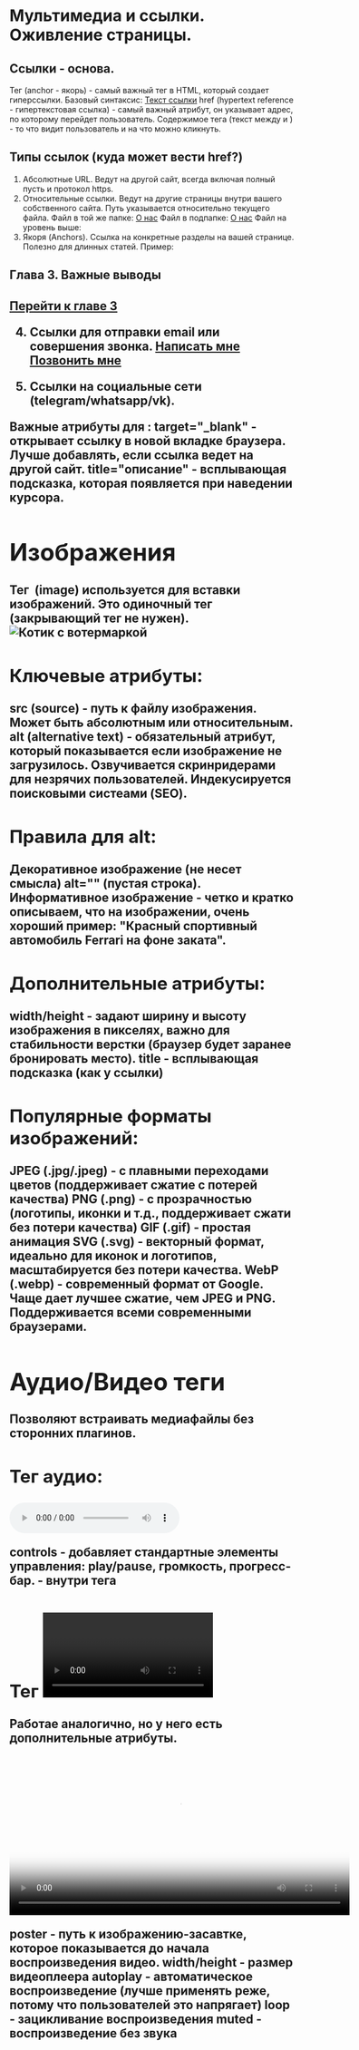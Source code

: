 # Мультимедиа и ссылки. Оживление страницы. 
## Ссылки - основа.
Тег <a> (anchor - якорь) - самый важный тег в HTML, который создает гиперссылки.
Базовый синтаксис:
<a href="https://www.ya.ru/">Текст ссылки</a>
href (hypertext reference - гипертекстовая ссылка) - самый важный атрибут, он указывает адрес, по которому перейдет пользователь.
Содержимое тега (текст между <a> и </a>) - то что видит пользователь и на что можно кликнуть.

## Типы ссылок (куда может вести href?)
1) Абсолютные URL. Ведут на другой сайт, всегда включая полный пусть и протокол https. 
2) Относительные ссылки. Ведут на другие страницы внутри вашего собственного сайта. Путь указывается относительно текущего файла. 
Файл в той же папке: <a href="about.html">О нас</a>
Файл в подпапке: <a href="pages/about.html">О нас</a>
Файл на уровень выше: <a href="../fonts..."></a>
3) Якоря (Anchors). Ссылка на конкретные разделы на вашей странице. Полезно для длинных статей. 
Пример:
<h2 id="chapter3">Глава 3. Важные выводы<h2>
<a href="#chapter3">Перейти к главе 3</a>

4) Ссылки для отправки email или совершения звонка. 
<a href="mailto:zh.kokorin@mail.ru">Написать мне</a>
<a href="tel:+79991234567">Позвонить мне</a>

5) Ссылки на социальные сети (telegram/whatsapp/vk). 

Важные атрибуты для <a>:
target="_blank" - открывает ссылку в новой вкладке браузера. Лучше добавлять, если ссылка ведет на другой сайт. 
title="описание" - всплывающая подсказка, которая появляется при наведении курсора. 

# Изображения
Тег <img> (image) используется для вставки изображений. Это одиночный тег (закрывающий тег не нужен).
<img src="images/cat.png" alt="Котик с вотермаркой">

## Ключевые атрибуты:
src (source) - путь к файлу изображения. Может быть абсолютным или относительным. 
alt (alternative text) - обязательный атрибут, который показывается если изображение не загрузилось. Озвучивается скринридерами для незрячих пользователей. Индекусируется поисковыми систеами (SEO). 

## Правила для alt:
Декоративное изображение (не несет смысла) alt="" (пустая строка).
Информативное изображение - четко и кратко описываем, что на изображении, очень хороший пример: "Красный спортивный автомобиль Ferrari на фоне заката". 

## Дополнительные атрибуты:
width/height - задают ширину и высоту изображения в пикселях, важно для стабильности верстки (браузер будет заранее бронировать место). 
title - всплывающая подсказка (как у ссылки)

## Популярные форматы изображений:
JPEG (.jpg/.jpeg) - с плавными переходами цветов (поддерживает сжатие с потерей качества)
PNG (.png) - с прозрачностью (логотипы, иконки и т.д., поддерживает сжати без потери качества)
GIF (.gif) - простая анимация
SVG (.svg) - векторный формат, идеально для иконок и логотипов, масштабируется без потери качества.
WebP (.webp) - современный формат от Google. Чаще дает лучшее сжатие, чем JPEG и PNG. Поддерживается всеми современными браузерами.

# Аудио/Видео теги <audio>/<video>
Позволяют встраивать медиафайлы без сторонних плагинов.

## Тег аудио:
<audio controls>
    <source src="audio/sound.mp3" type="audio/mpeg">
    <source src="audio/sound.ogg" type="audio/ogg">
    Ваш браузер не поддерживает аудио элемент. 
</audio>

controls - добавляет стандартные элементы управления: play/pause, громкость, прогресс-бар. 
<source> - внутри тега <audio> можно перечислить с помощью него несколько источников в разных форматах. Браузер будет выбирать первый поддерживаемый. 
Текст внутри тега - "запасной вариант" для очень старых браузеров. 

## Тег <video>
Работае аналогично, но у него есть дополнительные атрибуты. 
<video controls width="600" poster="images/video-preview.jpg">
    <source src="video/movie.mp4" type="video/mp4">
    <source src="video/movie.webm" type="video/webm">
    Ваш браузер не поддерживает видео элемент. 
</video>

poster - путь к изображению-засавтке, которое показывается до начала воспроизведения видео.
width/height - размер видеоплеера 
autoplay - автоматическое воспроизведение (лучше применять реже, потому что пользователей это напрягает)
loop - зацикливание воспроизведения
muted - воспроизведение без звука






